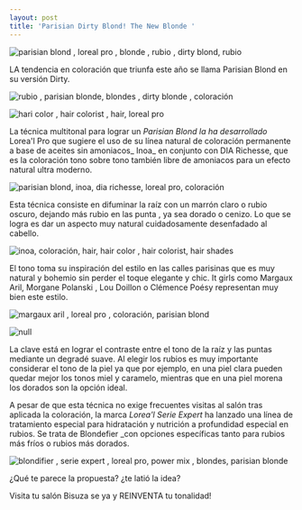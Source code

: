 ```yaml
---
layout: post
title: 'Parisian Dirty Blond! The New Blonde '
---
```

![parisian blond , loreal pro , blonde , rubio , dirty blond, rubio](/img/uploads/parisianblonde2.jpg)

LA tendencia en coloración que triunfa este año se llama Parisian Blond en su versión Dirty. 

![rubio , parisian blonde, blondes , dirty blonde , coloración](/img/uploads/parisian1.jpg)

![hari color , hair colorist , hair, loreal pro](/img/uploads/parisian2.jpg)

La técnica multitonal para lograr un _Parisian Blond la ha desarrollado_ Lorea'l Pro que sugiere el uso de su línea natural de coloración permanente a base de aceites sin amoniacos_ Inoa_ en conjunto con DIA Richesse, que es la coloración tono sobre tono también libre de amoniacos para un efecto natural ultra moderno. 

![parisian blond, inoa, dia richesse, loreal pro, coloración](/img/uploads/parisian3.jpg)

Esta técnica consiste en difuminar la raíz con un marrón claro o rubio oscuro, dejando más rubio en las punta , ya sea dorado o cenizo. Lo que se logra es dar un aspecto muy natural cuidadosamente desenfadado al cabello. 

![inoa, coloración, hair, hair color , hair colorist, hair shades](/img/uploads/50257203_2528328270542997_5844112556003688448_n.jpg)

El tono toma su inspiración del estilo en las calles parisinas que es muy natural y bohemio sin perder el toque elegante y chic.  It girls como Margaux Aril, Morgane Polanski , Lou Doillon o Clémence Poésy representan muy bien este estilo.

![margaux aril , loreal pro , coloración, parisian blond ](/img/uploads/parisian6.jpg)

![null](/img/uploads/parisian4.jpg)

La clave está en lograr el contraste entre el tono de la raíz y las puntas mediante un degradé suave. Al elegir los rubios es muy importante considerar el tono de la piel ya que por ejemplo, en una piel clara pueden quedar mejor los tonos miel y caramelo, mientras que en una piel morena los dorados son la opción ideal. 

A pesar de que esta técnica no exige  frecuentes visitas al salón tras aplicada la coloración, la marca _Lorea'l_  _Serie Expert_ ha lanzado una línea de tratamiento especial para hidratación y nutrición a profundidad especial en rubios. Se trata de Blondefier _con opciones específicas tanto para rubios más fríos o rubios más dorados.

![blondifier , serie expert , loreal pro, power mix , blondes, parisian blonde ](/img/uploads/blondifier.jpg)

¿Qué te parece la propuesta? ¿te latió la idea?

Visita tu salón Bisuza se ya y REINVENTA tu tonalidad!
